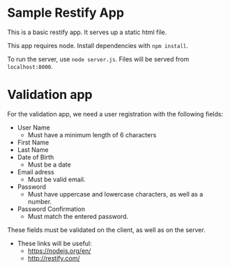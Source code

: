 # Sample Restify App

This is a basic restify app. It serves up a static html file.

This app requires node. Install dependencies with `npm install`.

To run the server, use `node server.js`. Files will be served from `localhost:8000`.

# Validation app

For the validation app, we need a user registration with the following fields:
* User Name
  * Must have a minimum length of 6 characters
* First Name
* Last Name
* Date of Birth
  * Must be a date
* Email adress
  * Must be valid email.
* Password
  * Must have uppercase and lowercase characters, as well as a number.
* Password Confirmation
  * Must match the entered password.

These fields must be validated on the client, as well as on the server.

* These links will be useful:
  * https://nodejs.org/en/
  * http://restify.com/
